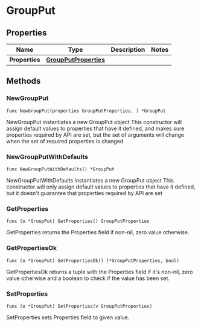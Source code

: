 # GroupPut

## Properties

|Name | Type | Description | Notes|
|------------ | ------------- | ------------- | -------------|
|**Properties** | [**GroupPutProperties**](GroupPutProperties.md) |  | |

## Methods

### NewGroupPut

`func NewGroupPut(properties GroupPutProperties, ) *GroupPut`

NewGroupPut instantiates a new GroupPut object
This constructor will assign default values to properties that have it defined,
and makes sure properties required by API are set, but the set of arguments
will change when the set of required properties is changed

### NewGroupPutWithDefaults

`func NewGroupPutWithDefaults() *GroupPut`

NewGroupPutWithDefaults instantiates a new GroupPut object
This constructor will only assign default values to properties that have it defined,
but it doesn't guarantee that properties required by API are set

### GetProperties

`func (o *GroupPut) GetProperties() GroupPutProperties`

GetProperties returns the Properties field if non-nil, zero value otherwise.

### GetPropertiesOk

`func (o *GroupPut) GetPropertiesOk() (*GroupPutProperties, bool)`

GetPropertiesOk returns a tuple with the Properties field if it's non-nil, zero value otherwise
and a boolean to check if the value has been set.

### SetProperties

`func (o *GroupPut) SetProperties(v GroupPutProperties)`

SetProperties sets Properties field to given value.



